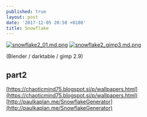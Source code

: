 ```yaml
---
published: true
layout: post
date: '2017-12-05 20:50 +0100'
title: Snowflake
---
```

[![snowflake2_01.md.png](https://cdn.scrot.moe/images/2017/12/06/snowflake2_01.md.png)](https://cdn.scrot.moe/images/2017/12/06/snowflake2_01.png)
[![snowflake2_gimp3.md.png](https://cdn.scrot.moe/images/2017/12/06/snowflake2_gimp3.md.png)](https://cdn.scrot.moe/images/2017/12/06/snowflake2_gimp3.png)

(Blender / darktable / gimp 2.9)

## part2

[https://chaoticmind75.blogspot.si/p/wallpapers.html](https://chaoticmind75.blogspot.si/p/wallpapers.html)  
[http://paulkaplan.me/SnowflakeGenerator](http://paulkaplan.me/SnowflakeGenerator)  
